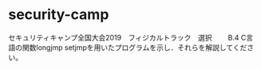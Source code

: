 # security-camp
セキュリティキャンプ全国大会2019　フィジカルトラック　選択　　
B.4 C言語の関数longjmp setjmpを用いたプログラムを示し．それらを解説してください。
